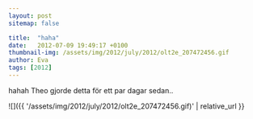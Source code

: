 ```yaml
---
layout: post
sitemap: false

title:  "haha"
date:   2012-07-09 19:49:17 +0100
thumbnail-img: /assets/img/2012/july/2012/olt2e_207472456.gif
author: Eva
tags: [2012]
---
```


hahah Theo gjorde detta för ett par dagar sedan..

![]({{ '/assets/img/2012/july/2012/olt2e_207472456.gif)'  | relative_url }}

